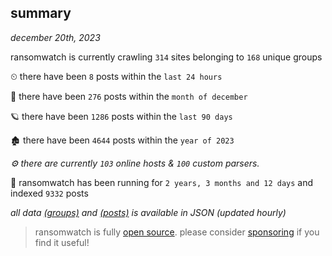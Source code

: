 
## summary
_december 20th, 2023_

ransomwatch is currently crawling `314` sites belonging to `168` unique groups

⏲ there have been `8` posts within the `last 24 hours`

🦈 there have been `276` posts within the `month of december`

🪐 there have been `1286` posts within the `last 90 days`

🏚 there have been `4644` posts within the `year of 2023`

_⚙️ there are currently `103` online hosts & `100` custom parsers._

🦕 ransomwatch has been running for `2 years, 3 months and 12 days` and indexed `9332` posts

_all data  [(groups)](http://ransomwhat.telemetry.ltd/groups) and [(posts)](http://ransomwhat.telemetry.ltd/posts) is available in JSON (updated hourly)_

> ransomwatch is fully [open source](https://github.com/joshhighet/ransomwatch#ransomwatch--). please consider [sponsoring](https://github.com/sponsors/joshhighet) if you find it useful!
